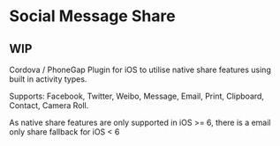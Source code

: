 Social Message Share
====================

## WIP

Cordova / PhoneGap Plugin for iOS to utilise native share features using built in activity types.

Supports: Facebook, Twitter, Weibo, Message, Email, Print, Clipboard, Contact, Camera Roll.

As native share features are only supported in iOS >= 6, there is a email only share fallback for iOS < 6